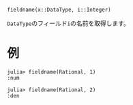 ```
fieldname(x::DataType, i::Integer)
```

`DataType`のフィールド`i`の名前を取得します。

# 例

```jldoctest
julia> fieldname(Rational, 1)
:num

julia> fieldname(Rational, 2)
:den
```
